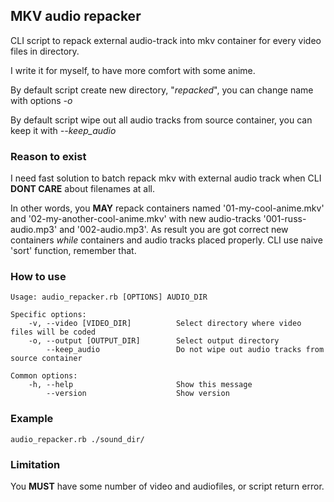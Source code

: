 MKV audio repacker
------------

CLI script to repack external audio-track into mkv container for every video files in directory.

I write it for myself, to have more comfort with some anime.

By default script create new directory, "*repacked*", you can change name with options *-o*

By default script wipe out all audio tracks from source container, you can keep it with *--keep_audio* 

### Reason to exist ###

I need fast solution to batch repack mkv with external audio track when CLI **DONT CARE** about filenames at all.

In other words, you **MAY** repack containers named '01-my-cool-anime.mkv' and '02-my-another-cool-anime.mkv' with new audio-tracks '001-russ-audio.mp3' and '002-audio.mp3'. As result you are got correct new containers _while_ containers and audio tracks placed properly. CLI use naive 'sort' function, remember that.

### How to use ###

	Usage: audio_repacker.rb [OPTIONS] AUDIO_DIR

	Specific options:
	    -v, --video [VIDEO_DIR]          Select directory where video files will be coded
	    -o, --output [OUTPUT_DIR]        Select output directory
	        --keep_audio                 Do not wipe out audio tracks from source container

	Common options:
	    -h, --help                       Show this message
	        --version                    Show version

### Example ###

	audio_repacker.rb ./sound_dir/

### Limitation ##

You **MUST** have some number of video and audiofiles, or script return error.